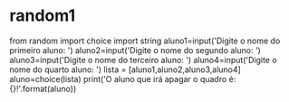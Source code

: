 # random1
from random import choice
import string
aluno1=input('Digite o nome do primeiro aluno: ')
aluno2=input('Digite o nome do segundo aluno: ')
aluno3=input('Digite o nome do terceiro aluno: ')
aluno4=input('Digite o nome do quarto aluno: ')
lista = [aluno1,aluno2,aluno3,aluno4]
aluno=choice(lista)
print('O aluno que irá apagar o quadro é: {}!'.format(aluno))

